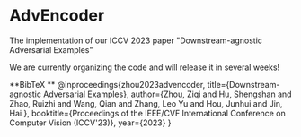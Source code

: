 # AdvEncoder
The implementation of our ICCV 2023 paper "Downstream-agnostic Adversarial Examples"

We are currently organizing the code and will release it in several weeks!


**BibTeX **
@inproceedings{zhou2023advencoder,
  title={Downstream-agnostic Adversarial Examples},
  author={Zhou, Ziqi and Hu, Shengshan and Zhao, Ruizhi and Wang, Qian and Zhang, Leo Yu and Hou, Junhui and Jin, Hai },
  booktitle={Proceedings of the IEEE/CVF International Conference on Computer Vision (ICCV'23)},
  year={2023}
}
